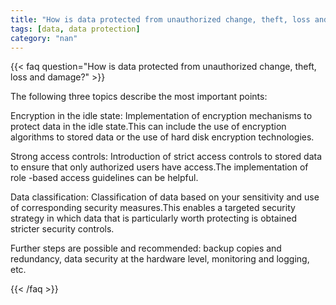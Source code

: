 ```yaml
---
title: "How is data protected from unauthorized change, theft, loss and damage?"
tags: [data, data protection]
category: "nan"
---
```


<!-- QUESTION -->

{{< faq question="How is data protected from unauthorized change, theft, loss and damage?" >}}

<!-- ANSWER -->

The following three topics describe the most important points:

Encryption in the idle state:
Implementation of encryption mechanisms to protect data in the idle state.This can include the use of encryption algorithms to stored data or the use of hard disk encryption technologies.

Strong access controls:
Introduction of strict access controls to stored data to ensure that only authorized users have access.The implementation of role -based access guidelines can be helpful.

Data classification:
Classification of data based on your sensitivity and use of corresponding security measures.This enables a targeted security strategy in which data that is particularly worth protecting is obtained stricter security controls.

Further steps are possible and recommended: backup copies and redundancy, data security at the hardware level, monitoring and logging, etc.

{{< /faq >}}
